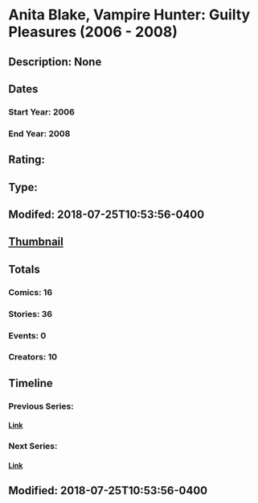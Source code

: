 # Anita Blake, Vampire Hunter: Guilty Pleasures (2006 - 2008)
## Description: None
## Dates
### Start Year: 2006
### End Year: 2008
## Rating: 
## Type: 
## Modifed: 2018-07-25T10:53:56-0400
## [Thumbnail](http://i.annihil.us/u/prod/marvel/i/mg/9/60/4bad4666b83b5.jpg)
## Totals
### Comics: 16
### Stories: 36
### Events: 0
### Creators: 10
## Timeline
### Previous Series: 
#### [Link]()
### Next Series: 
#### [Link]()
## Modified: 2018-07-25T10:53:56-0400